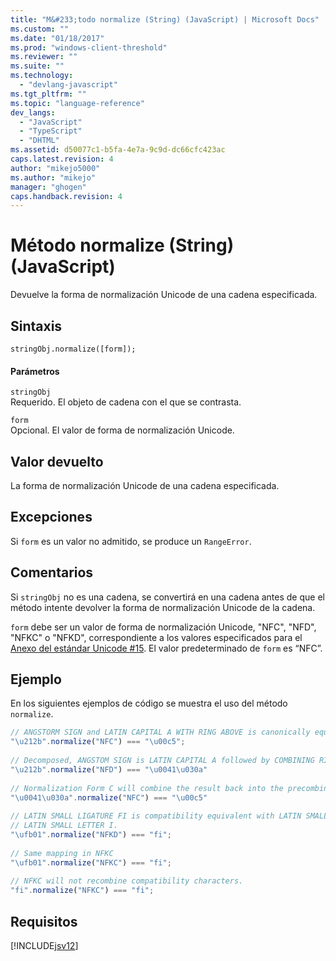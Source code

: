 ```yaml
---
title: "M&#233;todo normalize (String) (JavaScript) | Microsoft Docs"
ms.custom: ""
ms.date: "01/18/2017"
ms.prod: "windows-client-threshold"
ms.reviewer: ""
ms.suite: ""
ms.technology: 
  - "devlang-javascript"
ms.tgt_pltfrm: ""
ms.topic: "language-reference"
dev_langs: 
  - "JavaScript"
  - "TypeScript"
  - "DHTML"
ms.assetid: d50077c1-b5fa-4e7a-9c9d-dc66cfc423ac
caps.latest.revision: 4
author: "mikejo5000"
ms.author: "mikejo"
manager: "ghogen"
caps.handback.revision: 4
---
```

# M&#233;todo normalize (String) (JavaScript)
Devuelve la forma de normalización Unicode de una cadena especificada.  
  
## Sintaxis  
  
```  
stringObj.normalize([form]);  
```  
  
#### Parámetros  
 `stringObj`  
 Requerido.  El objeto de cadena con el que se contrasta.  
  
 `form`  
 Opcional.  El valor de forma de normalización Unicode.  
  
## Valor devuelto  
 La forma de normalización Unicode de una cadena especificada.  
  
## Excepciones  
 Si `form` es un valor no admitido, se produce un `RangeError`.  
  
## Comentarios  
 Si `stringObj` no es una cadena, se convertirá en una cadena antes de que el método intente devolver la forma de normalización Unicode de la cadena.  
  
 `form` debe ser un valor de forma de normalización Unicode, "NFC", "NFD", "NFKC" o "NFKD", correspondiente a los valores especificados para el [Anexo del estándar Unicode \#15](http://www.unicode.org/reports/tr15/).  El valor predeterminado de `form` es “NFC”.  
  
## Ejemplo  
 En los siguientes ejemplos de código se muestra el uso del método `normalize`.  
  
```javascript  
// ANGSTORM SIGN and LATIN CAPITAL A WITH RING ABOVE is canonically equivalent  
"\u212b".normalize("NFC") === "\u00c5";  
  
// Decomposed, ANGSTOM SIGN is LATIN CAPITAL A followed by COMBINING RING ABOVE  
"\u212b".normalize("NFD") === "\u0041\u030a"  
  
// Normalization Form C will combine the result back into the precombined character  
"\u0041\u030a".normalize("NFC") === "\u00c5"  
  
// LATIN SMALL LIGATURE FI is compatibility equivalent with LATIN SMALL LETTER F followed by  
// LATIN SMALL LETTER I.  
"\ufb01".normalize("NFKD") === "fi";  
  
// Same mapping in NFKC  
"\ufb01".normalize("NFKC") === "fi";  
  
// NFKC will not recombine compatibility characters.  
"fi".normalize("NFKC") === "fi";  
```  
  
## Requisitos  
 [!INCLUDE[jsv12](../../javascript/reference/includes/jsv12-md.md)]
